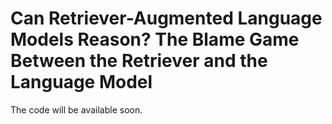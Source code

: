 # Can Retriever-Augmented Language Models Reason? The Blame Game Between the Retriever and the Language Model

The code will be available soon.

